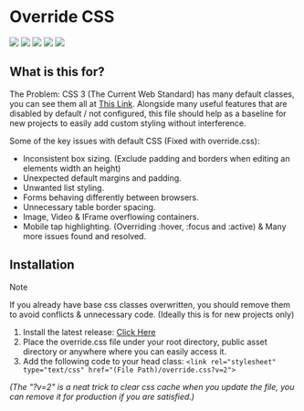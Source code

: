 # Override CSS
![](https://img.shields.io/github/stars/tristanbudd/override-css.svg) ![](https://img.shields.io/github/forks/tristanbudd/override-css.svg) ![](https://img.shields.io/github/tag/tristanbudd/override-css.svg) ![](https://img.shields.io/github/release/tristanbudd/override-css.svg) ![](https://img.shields.io/github/issues/tristanbudd/override-css.svg)

## What is this for?
The Problem: CSS 3 (The Current Web Standard) has many default classes, you can see them all at [This Link](https://www.w3schools.com/cssref/css_default_values.php "This Link"). Alongside many useful features that are disabled by default / not configured, this file should help as a baseline for new projects to easily add custom styling without interference.

Some of the key issues with default CSS (Fixed with override.css):
- Inconsistent box sizing. (Exclude padding and borders when editing an elements width an height)
- Unexpected default margins and padding.
- Unwanted list styling.
- Forms behaving differently between browsers.
- Unnecessary table border spacing.
- Image, Video & IFrame overflowing containers.
- Mobile tap highlighting. (Overriding :hover, :focus and :active)
& Many more issues found and resolved.

## Installation
> [!NOTE]
> If you already have base css classes overwritten, you should remove them to avoid conflicts & unnecessary code. (Ideally this is for new projects only)

1. Install the latest release: [Click Here](https://github.com/tristanbudd/override-css/releases/ "Click Here")
2. Place the override.css file under your root directory, public asset directory or anywhere where you can easily access it.
3. Add the following code to your head class:
`<link rel="stylesheet" type="text/css" href="(File Path)/override.css?v=2">`

*(The "?v=2" is a neat trick to clear css cache when you update the file, you can remove it for production if you are satisfied.)*
